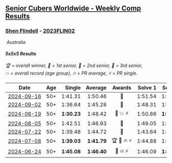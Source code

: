 <style>table {white-space: nowrap;}</style>
<link rel="stylesheet" type="text/css" href="/scw-comp/css/flags.css" />

## [Senior Cubers Worldwide - Weekly Comp Results](/scw-comp/results/)
### [Shen Flindell](README.md) - [2023FLIN02](https://www.worldcubeassociation.org/persons/2023FLIN02?event=555)

<i class="flag flag-AU" />&nbsp;Australia

#### 5x5x5 Results

<span style="white-space: nowrap;">🏆 = overall winner</span>, <span style="white-space: nowrap;">🥇 = 1st senior</span>, <span style="white-space: nowrap;">🥈 = 2nd senior</span>, <span style="white-space: nowrap;">🥉 = 3rd senior</span>, <span style="white-space: nowrap;">💥 = overall record (age group)</span>, <span style="white-space: nowrap;">🔥 = PR average</span>, <span style="white-space: nowrap;">⚡ = PR single</span>.

| Date | Age | Single | Average | Awards | Solve 1 | Solve 2 | Solve 3 | Solve 4 | Solve 5 | Video |
| :--: | :--: | --: | --: | :--: | --: | --: | --: | --: | --: | :-- |
| [2024-09-16](../../results/2024-09-16/555.md) | 50+ | 1:41.31 | 1:50.46 | 🥈 | 1:51.54 | 1:49.69 | 1:50.14 | 1:41.31 | 1:51.58 | [Desktop](https://www.facebook.com/745394767/videos/558782570049137) / [Mobile](https://m.facebook.com/745394767/videos/558782570049137) |
| [2024-09-02](../../results/2024-09-02/555.md) | 50+ | 1:36.64 | 1:45.28 | 🥉 | 1:48.31 | 1:50.56 | 1:36.64 | 1:47.94 | 1:39.59 | [Desktop](https://www.facebook.com/745394767/videos/1054912126021518) / [Mobile](https://m.facebook.com/745394767/videos/1054912126021518) |
| [2024-08-19](../../results/2024-08-19/555.md) | 50+ | **1:30.23** | 1:48.42 | 🥉 💥 ⚡ | 1:50.86 | **1:30.23** | 1:34.23 | 2:00.16 | DNF | [Desktop](https://www.facebook.com/745394767/videos/524150706785903) / [Mobile](https://m.facebook.com/745394767/videos/524150706785903) |
| [2024-08-05](../../results/2024-08-05/555.md) | 50+ | 1:42.51 | 1:46.93 | 🥉 | 1:49.05 | 1:42.51 | 1:46.97 | 1:55.39 | 1:44.78 | [Desktop](https://www.facebook.com/745394767/videos/8006104532768349) / [Mobile](https://m.facebook.com/745394767/videos/8006104532768349) |
| [2024-07-22](../../results/2024-07-22/555.md) | 50+ | 1:39.48 | 1:44.72 | 🥈 | 1:43.64 | 1:39.48 | 2:07.33 | 1:49.26 | 1:41.25 | [Desktop](https://www.facebook.com/events/785148847162745/permalink/790755406602089) / [Mobile](https://m.facebook.com/events/785148847162745?view=permalink&id=790755406602089) |
| [2024-07-08](../../results/2024-07-08/555.md) | 50+ | **1:39.03** | **1:41.79** | 🏆 🥇 🔥 ⚡ | 1:44.88 | 1:41.32 | 1:39.17 | **1:39.03** | 1:49.06 | [Desktop](https://www.facebook.com/745394767/videos/3684694011806728) / [Mobile](https://m.facebook.com/745394767/videos/3684694011806728) |
| [2024-06-24](../../results/2024-06-24/555.md) | 50+ | **1:45.08** | **1:46.40** | 🥈 🔥 ⚡ | 1:46.09 | **1:45.08** | 1:47.20 | 2:01.08 | 1:45.92 | [Desktop](https://www.facebook.com/745394767/videos/998963765234428) / [Mobile](https://m.facebook.com/745394767/videos/998963765234428) |


<!-- Global site tag (gtag.js) - Google Analytics -->
<script async src="https://www.googletagmanager.com/gtag/js?id=UA-86348435-3"></script>
<script>window.dataLayer = window.dataLayer || []; function gtag() {dataLayer.push(arguments);} gtag('js', new Date()); gtag('config', 'UA-86348435-3');</script>
